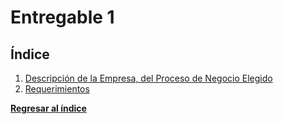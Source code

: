 # Entregable 1
## Índice
1. [Descripción de la Empresa, del Proceso de Negocio Elegido](entregable%201-1.md)
2. [Requerimientos](entregable%201-2.md)

**[Regresar al índice](../README.md)**
